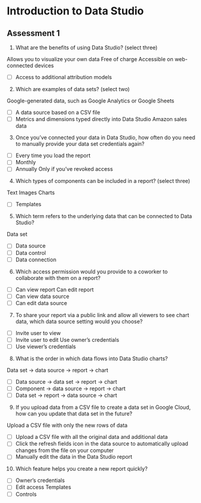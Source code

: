 # Introduction to Data Studio

## Assessment 1

1. What are the benefits of using Data Studio? (select three)

 Allows you to visualize your own data
 Free of charge
 Accessible on web-connected devices
- [ ] Access to additional attribution models

2. Which are examples of data sets? (select two)

 Google-generated data, such as Google Analytics or Google Sheets
- [ ] A data source based on a CSV file
- [ ] Metrics and dimensions typed directly into Data Studio
 Amazon sales data

3. Once you’ve connected your data in Data Studio, how often do you need to manually provide your data set credentials again?

- [ ] Every time you load the report
- [ ] Monthly
- [ ] Annually
 Only if you’ve revoked access

4. Which types of components can be included in a report? (select three)

 Text
 Images
 Charts
- [ ] Templates

5. Which term refers to the underlying data that can be connected to Data Studio?

 Data set
- [ ] Data source
- [ ] Data control
- [ ] Data connection

6. Which access permission would you provide to a coworker to collaborate with them on a report?

- [ ] Can view report
 Can edit report
- [ ] Can view data source
- [ ] Can edit data source

7. To share your report via a public link and allow all viewers to see chart data, which data source setting would you choose?

- [ ] Invite user to view
- [ ] Invite user to edit
 Use owner’s credentials
- [ ] Use viewer’s credentials

8. What is the order in which data flows into Data Studio charts?

 Data set → data source → report → chart
- [ ] Data source → data set → report → chart
- [ ] Component → data source → report → chart
- [ ] Data set → report → data source → chart

9. If you upload data from a CSV file to create a data set in Google Cloud, how can you update that data set in the future?

 Upload a CSV file with only the new rows of data
- [ ] Upload a CSV file with all the original data and additional data
- [ ] Click the refresh fields icon in the data source to automatically upload changes from the file on your computer
- [ ] Manually edit the data in the Data Studio report

10. Which feature helps you create a new report quickly?

- [ ] Owner’s credentials
- [ ] Edit access
 Templates
- [ ] Controls
